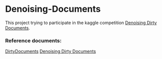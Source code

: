 # Denoising-Documents

This project trying to participate in the kaggle competition [Denoising Dirty Documents](https://www.kaggle.com/c/denoising-dirty-documents/overview).

### Reference documents:

[DirtyDocuments](https://github.com/kayoyin/DirtyDocuments)
[Denoising Dirty Documents](https://colinpriest.com/2015/08/01/denoising-dirty-documents-part-1/)

